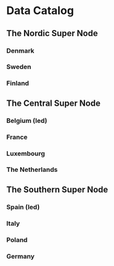# Data Catalog

## The Nordic Super Node

### Denmark

### Sweden

### Finland

## The Central Super Node

### **Belgium** (led)

### France

### Luxembourg

### The Netherlands

## The Southern Super Node

### **Spain** (led)

### Italy

### Poland

### Germany